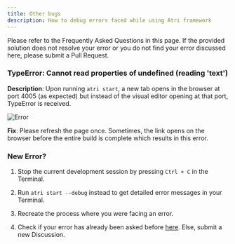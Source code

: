 ```yaml
---
title: Other bugs
description: How to debug errors faced while using Atri framework
---
```


Please refer to the Frequently Asked Questions in this page. If the provided solution does not resolve your error or you do not find your error discussed here, please submit a Pull Request.

### TypeError: Cannot read properties of undefined (reading 'text')

**Description**: Upon running `atri start`, a new tab opens in the browser at port 4005 (as expected) but instead of the visual editor opening at that port, TypeError is received.

![Error](https://user-images.githubusercontent.com/102641692/194763928-994a98a1-b3fb-4426-af22-16f76ceeeb2a.png)

**Fix**: Please refresh the page once. Sometimes, the link opens on the browser before the entire build is complete which results in this error.

### New Error?

1. Stop the current development session by pressing `Ctrl + C` in the Terminal.

2. Run `atri start --debug` instead to get detailed error messages in your Terminal. 

3. Recreate the process where you were facing an error. 

4. Check if your error has already been asked before [here](https://github.com/Atri-Labs/atrilabs-engine/discussions/categories/help-installation-start). Else, submit a new Discussion.
